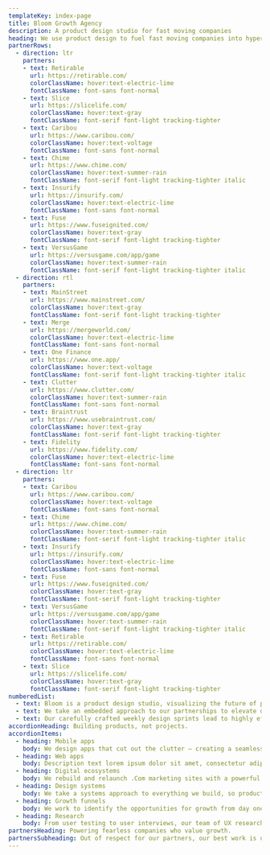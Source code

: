 ```yaml
---
templateKey: index-page
title: Bloom Growth Agency
description: A product design studio for fast moving companies
heading: We use product design to fuel fast moving companies into hypergrowth.
partnerRows:
  - direction: ltr
    partners:
    - text: Retirable
      url: https://retirable.com/
      colorClassName: hover:text-electric-lime
      fontClassName: font-sans font-normal
    - text: Slice
      url: https://slicelife.com/
      colorClassName: hover:text-gray
      fontClassName: font-serif font-light tracking-tighter
    - text: Caribou
      url: https://www.caribou.com/
      colorClassName: hover:text-voltage
      fontClassName: font-sans font-normal
    - text: Chime
      url: https://www.chime.com/
      colorClassName: hover:text-summer-rain
      fontClassName: font-serif font-light tracking-tighter italic
    - text: Insurify
      url: https://insurify.com/
      colorClassName: hover:text-electric-lime
      fontClassName: font-sans font-normal
    - text: Fuse
      url: https://www.fuseignited.com/
      colorClassName: hover:text-gray
      fontClassName: font-serif font-light tracking-tighter
    - text: VersusGame
      url: https://versusgame.com/app/game
      colorClassName: hover:text-summer-rain
      fontClassName: font-serif font-light tracking-tighter italic
  - direction: rtl
    partners:
    - text: MainStreet
      url: https://www.mainstreet.com/
      colorClassName: hover:text-gray
      fontClassName: font-serif font-light tracking-tighter
    - text: Merge
      url: https://mergeworld.com/
      colorClassName: hover:text-electric-lime
      fontClassName: font-sans font-normal
    - text: One Finance
      url: https://www.one.app/
      colorClassName: hover:text-voltage
      fontClassName: font-serif font-light tracking-tighter italic
    - text: Clutter
      url: https://www.clutter.com/
      colorClassName: hover:text-summer-rain
      fontClassName: font-sans font-normal
    - text: Braintrust
      url: https://www.usebraintrust.com/
      colorClassName: hover:text-gray
      fontClassName: font-serif font-light tracking-tighter
    - text: Fidelity
      url: https://www.fidelity.com/
      colorClassName: hover:text-electric-lime
      fontClassName: font-sans font-normal
  - direction: ltr
    partners:
    - text: Caribou
      url: https://www.caribou.com/
      colorClassName: hover:text-voltage
      fontClassName: font-sans font-normal
    - text: Chime
      url: https://www.chime.com/
      colorClassName: hover:text-summer-rain
      fontClassName: font-serif font-light tracking-tighter italic
    - text: Insurify
      url: https://insurify.com/
      colorClassName: hover:text-electric-lime
      fontClassName: font-sans font-normal
    - text: Fuse
      url: https://www.fuseignited.com/
      colorClassName: hover:text-gray
      fontClassName: font-serif font-light tracking-tighter
    - text: VersusGame
      url: https://versusgame.com/app/game
      colorClassName: hover:text-summer-rain
      fontClassName: font-serif font-light tracking-tighter italic
    - text: Retirable
      url: https://retirable.com/
      colorClassName: hover:text-electric-lime
      fontClassName: font-sans font-normal
    - text: Slice
      url: https://slicelife.com/
      colorClassName: hover:text-gray
      fontClassName: font-serif font-light tracking-tighter
numberedList:
  - text: Bloom is a product design studio, visualizing the future of products and digital ecosystems.
  - text: We take an embedded approach to our partnerships to elevate design and product maturity.
  - text: Our carefully crafted weekly design sprints lead to highly effective output.
accordionHeading: Building products, not projects.
accordionItems:
  - heading: Mobile apps
    body: We design apps that cut out the clutter – creating a seamless brand experience, ensuring efficiency and learnability within your product.
  - heading: Web apps
    body: Description text lorem ipsum dolor sit amet, consectetur adipiscing elit. At vulputate phasellus scelerisque adipiscing.
  - heading: Digital ecosystems
    body: We rebuild and relaunch .Com marketing sites with a powerful brand presence geared towards customer interest, engagement, and conversion.
  - heading: Design systems
    body: We take a systems approach to everything we build, so products and .coms can shift at scale, quickly and easily for design teams as they need it.
  - heading: Growth funnels
    body: We work to identify the opportunities for growth from day one – as beginning from your .com and carrying throughout your entire product.
  - heading: Research
    body: From user testing to user interviews, our team of UX researchers uncover every need in your customer base, then employ those insights to enhance the design.
partnersHeading: Powering fearless companies who value growth.
partnersSubheading: Out of respect for our partners, our best work is under NDA. If you’d like to dive in, we’d be happy to chat.
---
```

